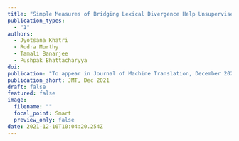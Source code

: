```yaml
---
title: "Simple Measures of Bridging Lexical Divergence Help Unsupervised Neural Machine Translation for Low-Resource Languages"
publication_types:
  - "1"
authors:
  - Jyotsana Khatri
  - Rudra Murthy
  - Tamali Banarjee
  - Pushpak Bhattacharyya
doi:
publication: "To appear in Journal of Machine Translation, December 2021"
publication_short: JMT, Dec 2021
draft: false
featured: false
image:
  filename: ""
  focal_point: Smart
  preview_only: false
date: 2021-12-10T10:04:20.254Z
---
```


